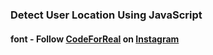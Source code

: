<!-- decricao -->

### Detect User Location Using JavaScript

<!-- fonte -->
#### font - Follow [CodeForReal](https://www.instagram.com/codeforreal/) on [Instagram](https://www.instagram.com/codeforreal/)
